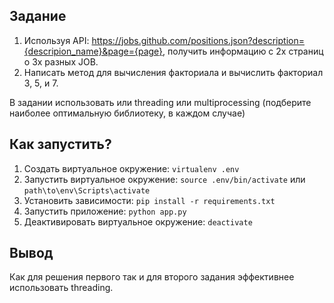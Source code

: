 ## Задание

1. Используя API: https://jobs.github.com/positions.json?description={descripion_name}&page={page}, получить информацию с 2х страниц о 3х разных JOB.
2. Написать метод для вычисления факториала и вычислить факториал 3, 5, и 7.

В задании использовать или threading или multiprocessing (подберите наиболее оптимальную библиотеку, в каждом случае)

## Как запустить?

1. Создать виртуальное окружение: `virtualenv .env`
2. Запустить виртуальное окружение: `source .env/bin/activate` или `path\to\env\Scripts\activate`
3. Установить зависимости: `pip install -r requirements.txt`
4. Запустить приложение: `python app.py`
5. Деактивировать виртуальное окружение: `deactivate`

## Вывод

Как для решения первого так и для второго задания эффективнее использовать threading.

